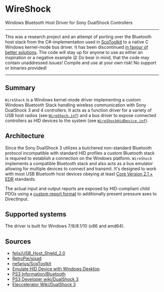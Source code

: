 # WireShock

Windows Bluetooth Host Driver for Sony DualShock Controllers

---

This was a research project and an attempt of porting over the Bluetooth host stack from the C#-implementation used in [ScpToolkit](https://github.com/nefarius/ScpToolkit) to a native C Windows kernel-mode bus driver. It has been discontinued [in favour of better solutions](https://github.com/ViGEm/BthPS3). The code will stay up for anyone to use as either an inspiration or a negative example 😜 Do bear in mind, that the code may contain unaddressed issues! Compile and use at your own risk! No support or binaries provided!

---

## Summary

`WireShock` is a Windows kernel-mode driver implementing a custom Windows Bluetooth Stack handling wireless communication with Sony DualShock 3 and 4 controllers. It acts as a function driver for a variety of USB host radios (see [`WireShock.inf`](sys/WireShock.inf)) and a bus driver to expose connected controllers as HID devices to the system (see [`WireShockHidDevice.inf`](sys/WireShockHidDevice.inf)).

## Architecture

Since the Sony DualShock 3 utilizes a butchered non-standard Bluetooth protocol incompatible with standard HID profiles a custom Bluetooth stack is required to establish a connection on the Windows platform. `WireShock` implements a compatible Bluetooth stack and also acts as a bus emulator allowing for multiple devices to connect and transmit. It's designed to work with most USB Bluetooth host devices obeying at least [Core Version 2.1 + EDR](https://www.bluetooth.com/specifications/bluetooth-core-specification/legacy-specifications) standards.

The actual input and output reports are exposed by HID-compliant child PDOs using a [custom report format](common/src/DsHid.c) to additionally present pressure axes to DirectInput.

## Supported systems

The driver is built for Windows 7/8/8.1/10 (x86 and amd64).

## Sources

- [felis/USB_Host_Shield_2.0](<https://github.com/felis/USB_Host_Shield_2.0>)
- [RetroPie/sixad](<https://github.com/RetroPie/sixad>)
- [nefarius/ScpToolkit](<https://github.com/nefarius/ScpToolkit>)
- [Emulate HID Device with Windows Desktop](<https://nadavrub.wordpress.com/2015/07/17/simulate-hid-device-with-windows-desktop/>)
- [PS3 Information/Bluetooth](<https://github.com/felis/USB_Host_Shield_2.0/wiki/-S3-Information#Bluetooth>)
- [PS3 Developer wiki/DualShock 3](<http://www.psdevwiki.com/ps3/DualShock_3>)
- [Eleccelerator Wiki/DualShock 3](<http://eleccelerator.com/wiki/index.php?title=DualShock_3>)
